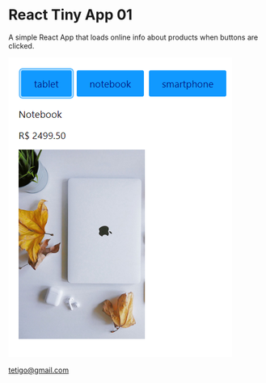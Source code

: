 # React Tiny App 01

A simple React App that loads online info about products when buttons are clicked.

![Screen App](tiny_screen.png "Screen App")

<tetigo@gmail.com>

